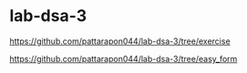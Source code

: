 # lab-dsa-3

https://github.com/pattarapon044/lab-dsa-3/tree/exercise

https://github.com/pattarapon044/lab-dsa-3/tree/easy_form
